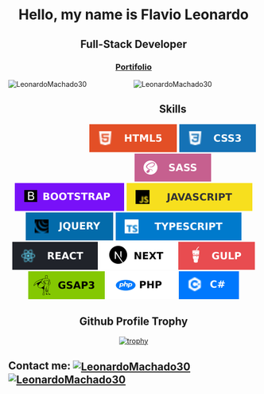 # <p align="center">Hello, my name is Flavio Leonardo</p>

## <p align="center">Full-Stack Developer</p>

### <p align="center"> <a href="react-app-portifolio.vercel.app" >Portifolio</a></p>

<div align="center">
  <img 
src="https://github-readme-stats.vercel.app/api?username=LeonardoMachado30&show_icons=true0&layout=compact&theme=radical&locale=en&hide_border=true&title_color=ffd700&hide=total-issues,contributed-to" alt="LeonardoMachado30" height="200em" align="left" />
  <img 
src="https://github-readme-stats.vercel.app/api/top-langs/?username=LeonardoMachado30&layout=compact&theme=radical&title_color=ffd700&hide_border=true" 
alt="LeonardoMachado30" height="200em" />
</div>

<div align="center">

## Skills
  ![HTML5](https://github.com/LeonardoMachado30/LeonardoMachado30/blob/main/html.svg)
  ![CSS3](https://github.com/LeonardoMachado30/LeonardoMachado30/blob/main/css3.svg)
  ![SASS](https://github.com/LeonardoMachado30/LeonardoMachado30/blob/main/SASS.svg)
  ![Bootstrap](https://github.com/LeonardoMachado30/LeonardoMachado30/blob/main/bootstrap.svg)
  ![Javascript](https://github.com/LeonardoMachado30/LeonardoMachado30/blob/main/javascript.svg)
  ![Jquery](https://github.com/LeonardoMachado30/LeonardoMachado30/blob/main/jquery.svg)
  ![Typescript](https://github.com/LeonardoMachado30/LeonardoMachado30/blob/main/typescript.svg)
  ![ReactJs](https://github.com/LeonardoMachado30/LeonardoMachado30/blob/main/react.svg)
  ![NextJS](https://github.com/LeonardoMachado30/LeonardoMachado30/blob/main/next.svg)
  ![GulpJs](https://github.com/LeonardoMachado30/LeonardoMachado30/blob/main/GULP.svg)
  ![GSAP](https://github.com/LeonardoMachado30/LeonardoMachado30/blob/main/gsap.svg)
  ![PHP](https://github.com/LeonardoMachado30/LeonardoMachado30/blob/main/php.svg)
  ![C#](https://github.com/LeonardoMachado30/LeonardoMachado30/blob/main/csharp.svg)
  
</div>

<div align="center">

## Github Profile Trophy

[![trophy](https://github-profile-trophy.vercel.app/?username=LeonardoMachado30&column=6&row=1&theme=juicyfresh&no-bg=true&margin-w=10&margin-h=8)](https://github.com/LeonardoMachado30/github-profile-trophy)

</div>

## **Contact me:** <a href="https://www.linkedin.com/in/flavio-leonardo-ads/" target="blank"><img align="center" src="https://cdn-icons-png.flaticon.com/512/174/174857.png" alt="LeonardoMachado30" height="30" width="30" /></a> <a href="https://mail.google.com/mail/u/0/#inbox?compose=CllgCJqSvRkZZgWBVBDvTrMxkSmvfrCvVGvNvrwKJntkXprlmPDFWwcwCFpcdcXtmTSPPTzzKPg" target="blank"><img align="center" src="https://imagepng.org/wp-content/uploads/2018/03/gmail-cone-icon.png" alt="LeonardoMachado30" height="30" width="30" /></a>
